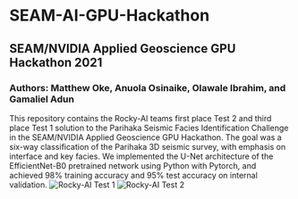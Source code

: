 # SEAM-AI-GPU-Hackathon
## SEAM/NVIDIA Applied Geoscience GPU Hackathon 2021
### Authors: Matthew Oke, Anuola Osinaike, Olawale Ibrahim, and Gamaliel Adun
This repository contains the Rocky-AI teams first place Test 2 and third place Test 1 solution to the Parihaka Seismic Facies Identification Challenge in the SEAM/NVIDIA Applied Geoscience GPU Hackathon. The goal was a six-way classification of the Parihaka 3D seismic survey, with emphasis on interface and key facies. We implemented the U-Net architecture of the EfficientNet-B0 pretrained network using Python with Pytorch, and achieved 98% training accuracy and 95% test accuracy on internal validation. ![Rocky-AI Test 1 ](https://user-images.githubusercontent.com/59252183/117088564-be7d4d00-ad4a-11eb-961c-1b9fcff38dbe.png)
![Rocky-AI Test 2](https://user-images.githubusercontent.com/59252183/117088566-bfae7a00-ad4a-11eb-86b0-9ea652bf3430.png)


